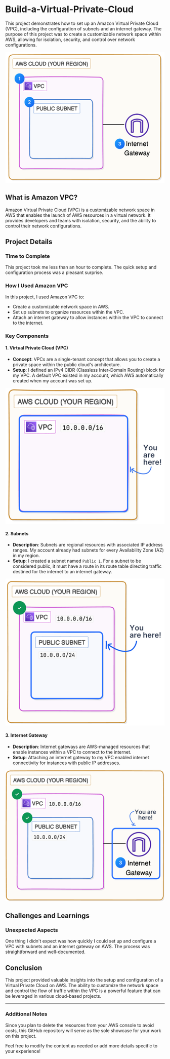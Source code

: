 # Build-a-Virtual-Private-Cloud
This project demonstrates how to set up an Amazon Virtual Private Cloud (VPC), including the configuration of subnets and an internet gateway. The purpose of this project was to create a customizable network space within AWS, allowing for isolation, security, and control over network configurations.

![architecture](Documentation/architecture.png) 

## What is Amazon VPC?

Amazon Virtual Private Cloud (VPC) is a customizable network space in AWS that enables the launch of AWS resources in a virtual network. It provides developers and teams with isolation, security, and the ability to control their network configurations.

## Project Details

### Time to Complete

This project took me less than an hour to complete. The quick setup and configuration process was a pleasant surprise.

### How I Used Amazon VPC

In this project, I used Amazon VPC to:
- Create a customizable network space in AWS.
- Set up subnets to organize resources within the VPC.
- Attach an internet gateway to allow instances within the VPC to connect to the internet.

### Key Components

#### 1. **Virtual Private Cloud (VPC)**
   - **Concept**: VPCs are a single-tenant concept that allows you to create a private space within the public cloud's architecture.
   - **Setup**: I defined an IPv4 CIDR (Classless Inter-Domain Routing) block for my VPC. A default VPC existed in my account, which AWS automatically created when my account was set up.

![Virtual Private Cloud (VPC)]( Documentation/high-step1.1.png) 

#### 2. **Subnets**
   - **Description**: Subnets are regional resources with associated IP address ranges. My account already had subnets for every Availability Zone (AZ) in my region.
   - **Setup**: I created a subnet named `Public 1`. For a subnet to be considered public, it must have a route in its route table directing traffic destined for the internet to an internet gateway.

![Subnets]( Documentation/high-step2.1.png) 

#### 3. **Internet Gateway**
   - **Description**: Internet gateways are AWS-managed resources that enable instances within a VPC to connect to the internet.
   - **Setup**: Attaching an internet gateway to my VPC enabled internet connectivity for instances with public IP addresses.

![Internet Gateway]( Documentation/high-step3.1.png) 

## Challenges and Learnings

### Unexpected Aspects

One thing I didn't expect was how quickly I could set up and configure a VPC with subnets and an internet gateway on AWS. The process was straightforward and well-documented.

## Conclusion

This project provided valuable insights into the setup and configuration of a Virtual Private Cloud on AWS. The ability to customize the network space and control the flow of traffic within the VPC is a powerful feature that can be leveraged in various cloud-based projects.

---

### Additional Notes
Since you plan to delete the resources from your AWS console to avoid costs, this GitHub repository will serve as the sole showcase for your work on this project.

Feel free to modify the content as needed or add more details specific to your experience!
